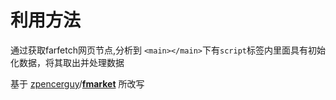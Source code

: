 # 利用方法

通过获取farfetch网页节点,分析到 `<main></main>`下有`script`标签内里面具有初始化数据，将其取出并处理数据

基于 [zpencerguy](https://github.com/zpencerguy)/**[fmarket](https://github.com/zpencerguy/fmarket)** 所改写


